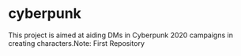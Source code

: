 # cyberpunk
This project is aimed at aiding DMs in Cyberpunk 2020 campaigns in creating characters.Note: First Repository
